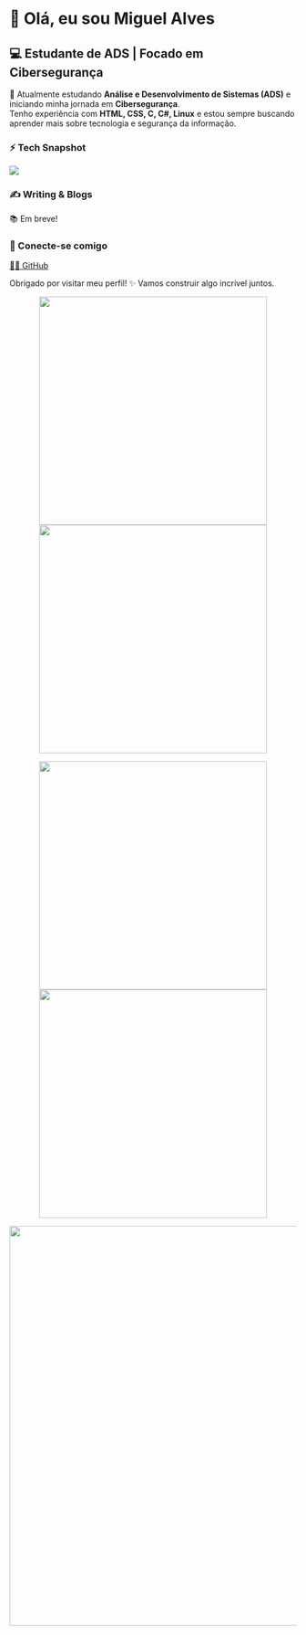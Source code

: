 # 👋 Olá, eu sou Miguel Alves  

## 💻 Estudante de ADS | Focado em Cibersegurança  

🚀 Atualmente estudando **Análise e Desenvolvimento de Sistemas (ADS)** e iniciando minha jornada em **Cibersegurança**.  
Tenho experiência com **HTML, CSS, C, C#, Linux** e estou sempre buscando aprender mais sobre tecnologia e segurança da informação.  

### ⚡ Tech Snapshot  

<p align="left">
  <img src="https://skillicons.dev/icons?i=html,css,c,cs,linux" />
</p>

### ✍️ Writing & Blogs  

📚 Em breve!  

### 🤝 Conecte-se comigo  
[🧑‍💻 GitHub](https://github.com/yM4T4)  

Obrigado por visitar meu perfil! ✨ Vamos construir algo incrível juntos.  

<p align="center">
  <img src="https://github-readme-stats.vercel.app/api?username=yM4T4&show_icons=true&theme=dark" width="400">
  <img src="https://github-readme-streak-stats.herokuapp.com?user=yM4T4&theme=dark&hide_border=true" width="400">
</p>

<p align="center">
  <img src="https://github-profile-summary-cards.vercel.app/api/cards/profile-details?username=yM4T4&theme=dark" width="400">
  <img src="https://github-profile-summary-cards.vercel.app/api/cards/repos-per-language?username=yM4T4&theme=dark" width="400">
</p>

<p align="center">
  <img src="https://github-profile-trophy.vercel.app/?username=yM4T4&theme=darkhub&column=7" width="700">
</p>
